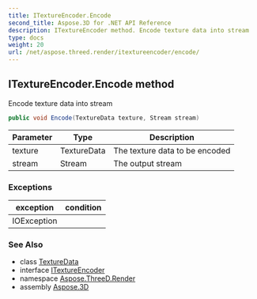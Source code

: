 ```yaml
---
title: ITextureEncoder.Encode
second_title: Aspose.3D for .NET API Reference
description: ITextureEncoder method. Encode texture data into stream
type: docs
weight: 20
url: /net/aspose.threed.render/itextureencoder/encode/
---
```

## ITextureEncoder.Encode method

Encode texture data into stream

```csharp
public void Encode(TextureData texture, Stream stream)
```

| Parameter | Type | Description |
| --- | --- | --- |
| texture | TextureData | The texture data to be encoded |
| stream | Stream | The output stream |

### Exceptions

| exception | condition |
| --- | --- |
| IOException |  |

### See Also

* class [TextureData](../../texturedata/)
* interface [ITextureEncoder](../)
* namespace [Aspose.ThreeD.Render](../../../aspose.threed.render/)
* assembly [Aspose.3D](../../../)


